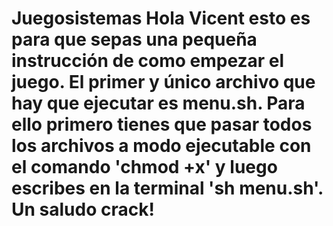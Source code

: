 # Juegosistemas Hola Vicent esto es para que sepas una pequeña instrucción de como empezar el juego. El primer y único archivo que hay que ejecutar es menu.sh. Para ello primero tienes que pasar todos los archivos a modo ejecutable con el comando 'chmod +x' y luego escribes en la terminal 'sh menu.sh'. Un saludo crack!
